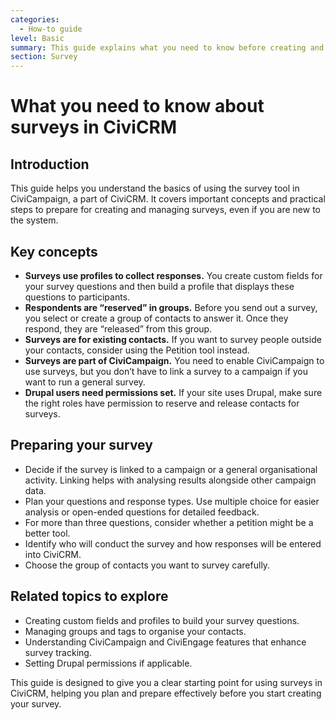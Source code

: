 ```yaml
---
categories:
  - How-to guide  
level: Basic  
summary: This guide explains what you need to know before creating and using surveys in CiviCRM, focusing on key concepts, setup, and practical considerations for non-expert nonprofit users.  
section: Survey  
---
```


# What you need to know about surveys in CiviCRM

## Introduction

This guide helps you understand the basics of using the survey tool in CiviCampaign, a part of CiviCRM. It covers important concepts and practical steps to prepare for creating and managing surveys, even if you are new to the system.

## Key concepts

- **Surveys use profiles to collect responses.** You create custom fields for your survey questions and then build a profile that displays these questions to participants.  
- **Respondents are “reserved” in groups.** Before you send out a survey, you select or create a group of contacts to answer it. Once they respond, they are “released” from this group.  
- **Surveys are for existing contacts.** If you want to survey people outside your contacts, consider using the Petition tool instead.  
- **Surveys are part of CiviCampaign.** You need to enable CiviCampaign to use surveys, but you don’t have to link a survey to a campaign if you want to run a general survey.  
- **Drupal users need permissions set.** If your site uses Drupal, make sure the right roles have permission to reserve and release contacts for surveys.

## Preparing your survey

- Decide if the survey is linked to a campaign or a general organisational activity. Linking helps with analysing results alongside other campaign data.  
- Plan your questions and response types. Use multiple choice for easier analysis or open-ended questions for detailed feedback.  
- For more than three questions, consider whether a petition might be a better tool.  
- Identify who will conduct the survey and how responses will be entered into CiviCRM.  
- Choose the group of contacts you want to survey carefully.

## Related topics to explore

- Creating custom fields and profiles to build your survey questions.  
- Managing groups and tags to organise your contacts.  
- Understanding CiviCampaign and CiviEngage features that enhance survey tracking.  
- Setting Drupal permissions if applicable.

This guide is designed to give you a clear starting point for using surveys in CiviCRM, helping you plan and prepare effectively before you start creating your survey.
